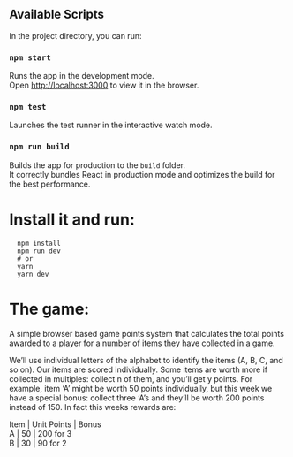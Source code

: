 ## Available Scripts

In the project directory, you can run:

### `npm start`

Runs the app in the development mode.<br>
Open [http://localhost:3000](http://localhost:3000) to view it in the browser.

### `npm test`

Launches the test runner in the interactive watch mode.<br>

### `npm run build`

Builds the app for production to the `build` folder.<br>
It correctly bundles React in production mode and optimizes the build for the best performance.

# Install it and run:

```
  npm install
  npm run dev
  # or
  yarn
  yarn dev
```


# The game:
A simple browser based game points system that calculates the total
points awarded to a player for a number of items they have collected in a game.

We’ll use individual letters of the alphabet to identify the items (A, B, C, and so on). Our items
are scored individually. Some items are worth more if collected in multiples: collect n of them,
and you’ll get y points. For example, item ‘A’ might be worth 50 points individually, but this
week we have a special bonus: collect three ‘A’s and they’ll be worth 200 points instead of
150. In fact this weeks rewards are:

Item  |  Unit Points  |  Bonus<br>
A     |  50           |  200 for 3<br>
B     |  30           |  90 for 2<br>
